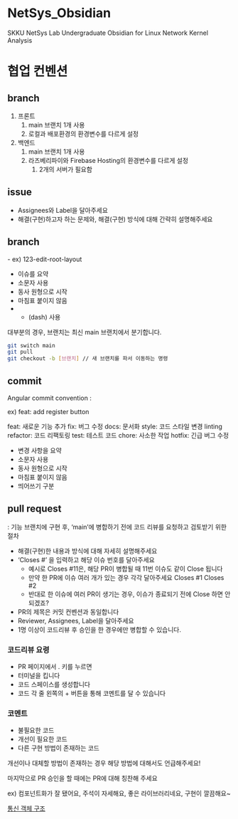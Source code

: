 # NetSys_Obsidian
SKKU NetSys Lab Undergraduate Obsidian for Linux Network Kernel Analysis

# 협업 컨벤션

## branch

1. 프론트
    1. main 브랜치 1개 사용
    2. 로컬과 배포환경의 환경변수를 다르게 설정
2. 백엔드
    1. main 브랜치 1개 사용
    2. 라즈베리파이와 Firebase Hosting의 환경변수를 다르게 설정
        1. 2개의 서버가 필요함

## issue

- Assignees와 Label을 달아주세요
- 해결(구현)하고자 하는 문제와, 해결(구현) 방식에 대해 간략히 설명해주세요

## branch

<issue number>-<description>
ex) 123-edit-root-layout

<description>

- 이슈를 요약
- 소문자 사용
- 동사 원형으로 시작
- 마침표 붙이지 않음
- - (dash) 사용

대부분의 경우, 브랜치는 최신 main 브랜치에서 분기합니다. 

```bash
git switch main
git pull
git checkout -b [브랜치] // 새 브랜치를 파서 이동하는 명령
```

## commit

Angular commit convention
<type>: <description>

ex) feat: add register button

<type>
feat: 새로운 기능 추가
fix: 버그 수정
docs: 문서화
style: 코드 스타일 변경 linting
refactor: 코드 리팩토링
test: 테스트 코드
chore: 사소한 작업
hotfix: 긴급 버그 수정

<description>

- 변경 사항을 요약
- 소문자 사용
- 동사 원형으로 시작
- 마침표 붙이지 않음
- 띄어쓰기 구분

## pull request

: 기능 브랜치에 구현 후, ‘main’에 병합하기 전에 코드 리뷰를 요청하고 검토받기 위한 절차

- 해결(구현)한 내용과 방식에 대해 자세히 설명해주세요
- ‘Closes #’ 을 입력하고 해당 이슈 번호를 달아주세요
    - 예시로 Closes #11은, 해당 PR이 병합될 때 11번 이슈도 같이 Close 됩니다
    - 만약 한 PR에 이슈 여러 개가 있는 경우 각각 달아주세요
    Closes #1
    Closes #2
    - 반대로 한 이슈에 여러 PR이 생기는 경우,
    이슈가 종료되기 전에 Close 하면 안되겠죠?
- PR의 제목은 커밋 컨벤션과 동일합니다
- Reviewer, Assignees, Label을 달아주세요
- 1명 이상이 코드리뷰 후 승인을 한 경우에만 병합할 수 있습니다.

### 코드리뷰 요령

- PR 페이지에서 . 키를 누르면
- 터미널을 킵니다
- 코드 스페이스를 생성합니다
- 코드 각 줄 왼쪽의 + 버튼을 통해 코멘트를 달 수 있습니다

### 코멘트

- 불필요한 코드
- 개선이 필요한 코드
- 다른 구현 방법이 존재하는 코드

개선이나 대체할 방법이 존재하는 경우 해당 방법에 대해서도 언급해주세요! 

마지막으로 PR 승인을 할 때에는 PR에 대해 칭찬해 주세요

ex) 컴포넌트화가 잘 됐어요, 주석이 자세해요, 좋은 라이브러리네요, 구현이 깔끔해요~

[통신 객체 구조](https://www.notion.so/dfbeca0620624a2898ad1e8c5ab65288?pvs=21)
